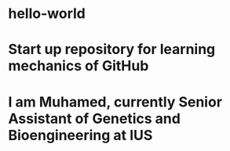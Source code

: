 # hello-world
# Start up repository for learning mechanics of GitHub
# I am Muhamed, currently Senior Assistant of Genetics and Bioengineering at IUS
